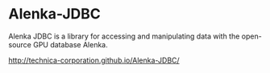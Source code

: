 Alenka-JDBC
===========

Alenka JDBC is a library for accessing and manipulating data with the open-source GPU database Alenka.

http://technica-corporation.github.io/Alenka-JDBC/
